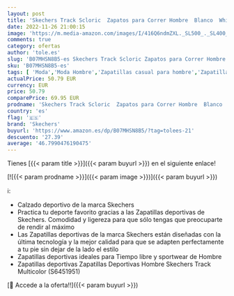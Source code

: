 ```yaml
---
layout: post
title: 'Skechers Track Scloric  Zapatos para Correr Hombre  Blanco  White Leather/Mesh/PU/Navy Trim   42 EU'
date: 2022-11-26 21:00:15
image: 'https://m.media-amazon.com/images/I/416Q6ndmZXL._SL500_._SL400_.jpg'
comments: true
category: ofertas
author: 'tole.es'
slug: 'B07MHSN8B5-es Skechers Track Scloric Zapatos para Correr Hombre Blanco...'
sku: 'B07MHSN8B5-es'
tags: [ 'Moda','Moda Hombre','Zapatillas casual para hombre','Zapatillas y calzado deportivo para hombre','Zapatos para hombre','skechers','zapatos','🇪🇸', ]
actualPrice: 50.79 EUR
currency: EUR
price: 50.79
comparePrice: 69.95 EUR
prodname: 'Skechers Track Scloric  Zapatos para Correr Hombre  Blanco  White Leather/Mesh/PU/Navy Trim   42 EU'
country: 'es'
flag: '🇪🇸'
brand: 'Skechers'
buyurl: 'https://www.amazon.es/dp/B07MHSN8B5/?tag=tolees-21'
descuento: '27.39'
average: '46.7990476190475'
---
```


Tienes [{{< param title >}}]({{< param buyurl >}}) en el siguiente enlace!

[![{{< param prodname >}}]({{< param image >}})]({{< param buyurl >}})

ℹ️:

- Calzado deportivo de la marca Skechers
- Practica tu deporte favorito gracias a las Zapatillas deportivas de Skechers. Comodidad y ligereza para que sólo tengas que preocuparte de rendir al máximo
- Las Zapatillas deportivas de la marca Skechers están diseñadas con la última tecnología y la mejor calidad para que se adapten perfectamente a tu pie sin dejar de la lado el estilo
- Zapatillas deportivas ideales para Tiempo libre y sportwear de Hombre
- Zapatillas deportivas Zapatillas Deportivas Hombre Skechers Track Multicolor (S6451951)

[🛒 Accede a la oferta!!]({{< param buyurl >}})
